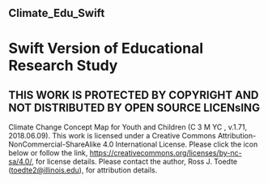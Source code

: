 ## Climate_Edu_Swift
# Swift Version of Educational Research Study

## THIS WORK IS PROTECTED BY COPYRIGHT AND NOT DISTRIBUTED BY OPEN SOURCE LICENsING
Climate Change Concept Map for Youth and Children (C 3 M YC , v.1.71, 2018.06.09). This work is licensed under a
Creative Commons Attribution-NonCommercial-ShareAlike 4.0 International License. Please click the icon
below or follow the link, https://creativecommons.org/licenses/by-nc-sa/4.0/, for license details.
Please contact the author, Ross J. Toedte (toedte2@illinois.edu), for attribution details.
